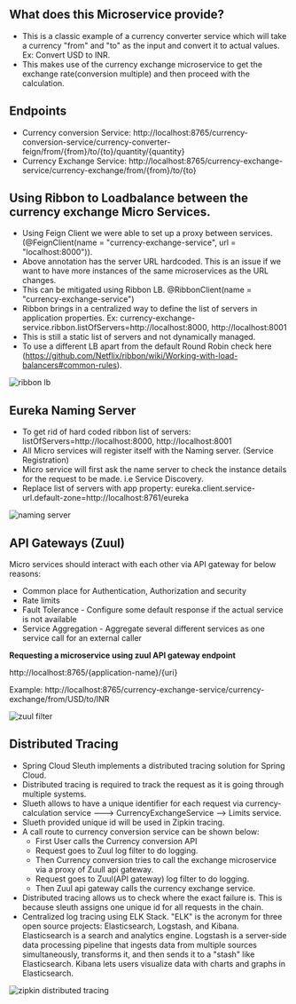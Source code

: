 ## What does this Microservice provide?
* This is a classic example of a currency converter service which will take a currency "from" and "to" as the input and convert it to actual values. Ex: Convert USD to INR.
* This makes use of the currency exchange microservice to get the exchange rate(conversion multiple) and then proceed with the calculation.

## Endpoints
* Currency conversion Service: http://localhost:8765/currency-conversion-service/currency-converter-feign/from/{from}/to/{to}/quantity/{quantity}
* Currency Exchange Service: http://localhost:8765/currency-exchange-service/currency-exchange/from/{from}/to/{to}

## Using Ribbon to Loadbalance between the currency exchange Micro Services.
* Using Feign Client we were able to set up a  proxy between services. (@FeignClient(name = "currency-exchange-service", url = "localhost:8000")).
* Above annotation has the server URL hardcoded. This is an issue if we want to have more instances of the same microservices as the URL changes.
* This can be mitigated using Ribbon LB. @RibbonClient(name = "currency-exchange-service")
* Ribbon brings in a centralized way to define the list of servers in application properties. Ex: currency-exchange-service.ribbon.listOfServers=http://localhost:8000, http://localhost:8001
* This is still a static list of servers and not dynamically managed.
* To use a different LB apart from the default Round Robin check here (https://github.com/Netflix/ribbon/wiki/Working-with-load-balancers#common-rules).

![ribbon lb](https://user-images.githubusercontent.com/6800366/40484769-55804472-5f7a-11e8-8b68-89f462f6eb39.PNG)

## Eureka Naming Server
* To get rid of hard coded ribbon list of servers: listOfServers=http://localhost:8000, http://localhost:8001
* All Micro services will register itself with the Naming server. (Service Registration)
* Micro service will first ask the name server to check the instance details for the request to be made. i.e Service Discovery.
* Replace list of servers with app property: eureka.client.service-url.default-zone=http://localhost:8761/eureka

![naming server](https://user-images.githubusercontent.com/6800366/40485250-a5bdfe06-5f7b-11e8-82e7-ffcc4102d49c.PNG)


## API Gateways (Zuul)
Micro services should interact with each other via API gateway for below reasons:

* Common place for Authentication, Authorization and security
* Rate limits
* Fault Tolerance - Configure some default response if the actual service is not available
* Service Aggregation - Aggregate several different services as one service call for an external caller

**Requesting a microservice using zuul API gateway endpoint**

http://localhost:8765/{application-name}/{uri}

Example: http://localhost:8765/currency-exchange-service/currency-exchange/from/USD/to/INR

![zuul filter](https://user-images.githubusercontent.com/6800366/43877693-aadbe44e-9bde-11e8-8873-ad0f64f9be61.png)


## Distributed Tracing 
* Spring Cloud Sleuth implements a distributed tracing solution for Spring Cloud.
* Distributed tracing is required to track the request as it is going through multiple systems.
* Slueth allows to have a unique identifier for each request via currency-calculation service ---> CurrencyExchangeService --> Limits service.
* Slueth provided unique id will be used in Zipkin tracing.
* A call route to currency conversion service can be shown below:
    * First User calls the Currency conversion API
    * Request goes to Zuul log filter to do logging.
    * Then Currency conversion tries to call the exchange microservice via a proxy of Zuull api gateway.
    * Request goes to Zuul(API gateway) log filter to do logging.
    * Then Zuul api gateway calls the currency exchange service. 
* Distributed tracing allows us to check where the exact failure is. This is because sleuth assigns one unique id for all requests in the chain.
* Centralized log tracing using ELK Stack. "ELK" is the acronym for three open source projects: Elasticsearch, Logstash, and Kibana. Elasticsearch is a search and analytics engine. Logstash is a server‑side data processing pipeline that ingests data from multiple sources simultaneously, transforms it, and then sends it to a "stash" like Elasticsearch. Kibana lets users visualize data with charts and graphs in Elasticsearch.

![zipkin distributed tracing](https://user-images.githubusercontent.com/6800366/40572726-5b37e85e-60d1-11e8-853d-7640058493f7.PNG)




